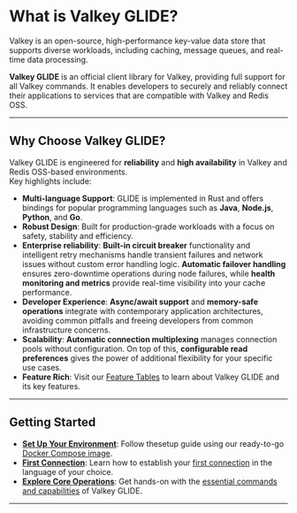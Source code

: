 # What is Valkey GLIDE?

Valkey is an open-source, high-performance key-value data store that supports diverse workloads, including caching, message queues, and real-time data processing.

**Valkey GLIDE** is an official client library for Valkey, providing full support for all Valkey commands. It enables developers to securely and reliably connect their applications to services that are compatible with Valkey and Redis OSS.

---

## Why Choose Valkey GLIDE?

Valkey GLIDE is engineered for **reliability** and **high availability** in Valkey and Redis OSS-based environments.  
Key highlights include:

- **Multi-language Support**: GLIDE is implemented in Rust and offers bindings for popular programming languages such as **Java**, **Node.js**, **Python**, and **Go**.
- **Robust Design**: Built for production-grade workloads with a focus on safety, stability and efficiency.
- **Enterprise reliability**: **Built-in circuit breaker** functionality and intelligent retry mechanisms handle transient failures and network issues without custom error handling 
logic. **Automatic failover handling** ensures zero-downtime operations during node failures, while **health monitoring and metrics** provide real-time visibility into your cache performance.  
- **Developer Experience**: **Async/await support** and **memory-safe operations** integrate with contemporary application architectures, avoiding common pitfalls and freeing developers from common infrastructure concerns.
- **Scalability**: **Automatic connection multiplexing** manages connection pools without configuration. On top of this, **configurable read preferences** gives the power of additional flexibility for your specific use cases.
- **Feature Rich**: Visit our [Feature Tables](getting-started/overview.html) to learn about Valkey GLIDE and its key features.
---

## Getting Started

- [**Set Up Your Environment**](getting-started/quick-setup/docker-environment.html): Follow thesetup guide using our ready-to-go [Docker Compose image](getting-started/quick-setup/docker-environment.html).
- [**First Connection**](getting-started/quick-setup/first-connection.html): Learn how to establish your [first connection](getting-started/quick-setup/first-connection.html) in the language of your choice.
- [**Explore Core Operations**](getting-started/quick-setup/basic-operations.html): Get hands-on with the [essential commands and capabilities](getting-started/quick-setup/basic-operations.html) of Valkey GLIDE.

---
